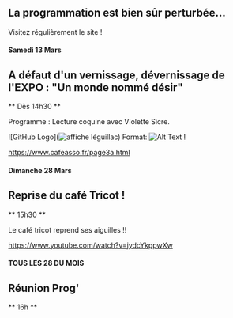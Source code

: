 
<!-- Exemple:

#### mardi 10 mars
## Café Oc.
** A partir de 18h30 **  
Où l'on partage <del>un bon repas à 8 €</del> tout en bavardant en occitan...   
__En auberge espagnole ! ! !__  
Chasdun pòrta son minjat e n'um boira tot aquò. Chacun apporte son repas et on mélange le tout. 
 [>>>> SOYEZ BENEVOLE,CLIQUEZ ICI<<<](http://www.date.marsnet.org/zqqlm9esy2sd2tfo)

fin exemple -->


## La programmation est bien sûr perturbée...
Visitez régulièrement le site !



#### Samedi 13 Mars

## A défaut d'un vernissage, dévernissage de l'EXPO : "Un monde nommé désir"
** Dès 14h30 **

Programme :
Lecture coquine avec Violette Sicre.

![GitHub Logo](![affiche léguillac](https://user-images.githubusercontent.com/77194514/109545359-0ffa2900-7ac9-11eb-9cbb-c171437750b2.jpg))
Format: ![Alt Text](url)
!

https://www.cafeasso.fr/page3a.html

#### Dimanche 28 Mars

## Reprise du café Tricot !
** 15h30 ** 

Le café tricot reprend ses aiguilles !!

https://www.youtube.com/watch?v=jydcYkppwXw


#### TOUS LES 28 DU MOIS

## Réunion Prog'
** 16h **
